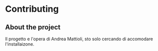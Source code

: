 # Contributing

## About the project

Il progetto e l'opera di Andrea Mattioli, sto solo cercando di accomodare l'installaizone.
